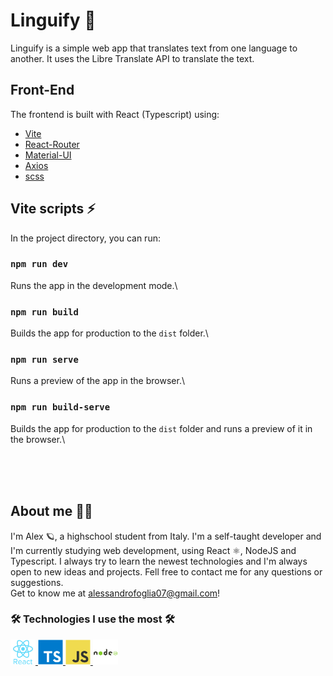 # Linguify 🏮

Linguify is a simple web app that translates text from one language to another. It uses the Libre Translate API to translate the text.

## Front-End

The frontend is built with React (Typescript) using:

-   [Vite](https://vitejs.dev/)
-   [React-Router](https://reactrouter.com/)
-   [Material-UI](https://material-ui.com/)
-   [Axios](https://axios-http.com/)
-   [scss](https://sass-lang.com/)

## Vite scripts ⚡

In the project directory, you can run:

### `npm run dev`

Runs the app in the development mode.\

### `npm run build`

Builds the app for production to the `dist` folder.\

### `npm run serve`

Runs a preview of the app in the browser.\

### `npm run build-serve`

Builds the app for production to the `dist` folder and runs a preview of it in the browser.\

<br/><br/><br/>

## About me 🧙‍♂️

I'm Alex 🪐, a highschool student from Italy. I'm a self-taught developer and I'm currently studying web development, using React ⚛️, NodeJS and Typescript.
I always try to learn the newest technologies and I'm always open to new ideas and projects. Fell free to contact me for any questions or suggestions.<br /> Get to know me at alessandrofoglia07@gmail.com!

### 🛠️ Technologies I use the most 🛠️

<a href="https://reactjs.org/" target="_blank" rel="noreferrer"> <img src="https://raw.githubusercontent.com/devicons/devicon/master/icons/react/react-original-wordmark.svg" alt="react" width="40" height="40"/> </a><a href="https://www.typescriptlang.org/" target="_blank" rel="noreferrer"> <img src="https://raw.githubusercontent.com/devicons/devicon/master/icons/typescript/typescript-original.svg" alt="typescript" width="40" height="40"/> </a><a href="https://developer.mozilla.org/en-US/docs/Web/JavaScript" target="_blank" rel="noreferrer"> <img src="https://raw.githubusercontent.com/devicons/devicon/master/icons/javascript/javascript-original.svg" alt="javascript" width="40" height="40"/> </a><a href="https://nodejs.org" target="_blank" rel="noreferrer"> <img src="https://raw.githubusercontent.com/devicons/devicon/master/icons/nodejs/nodejs-original-wordmark.svg" alt="nodejs" width="40" height="40"/> </a>
